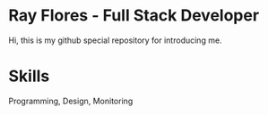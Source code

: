 # Ray Flores - Full Stack Developer
Hi, this is my github special repository for introducing me.

# Skills
Programming, Design, Monitoring